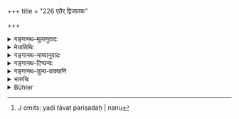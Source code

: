 +++
title = "226 एतैर् द्विजातयः"

+++

<details><summary>गङ्गानथ-मूलानुवादः</summary>

By means of these penances are those twice-born persons to be purified whose sins have become known; those whose sins have not become known, one shall purify by means of sacred texts and Homa-offerings.—(226)
</details>

<details><summary>मेधातिथिः</summary>

**आविष्कृतं** प्रकाशं लोकविदितम् **एनः** पापं येषाम् । **एतैः** कृच्छ्रैः **शोध्याः **। ये तु रहस्यपापास् तेषां न कृच्छ्रतपांसि । किं तर्हि, **मन्त्रैर् होमैश् च शोधयेत्** । यदि तावत् परिषदः ।

- <u>ननु</u>[^३५१] रहस्येषु नास्ति परिषद्गमनम् आविष्कृतं न स्यात् । विदुषां हि तत्राधिकारः । 


[^३५१]:
     J omits: yadi tāvat pariṣadaḥ | nanu 

- <u>उच्यते</u> । न प्रायश्चित्तम् अनागतं शोधयेद् इत्य् उच्यते । अपि तु शास्त्रव्याख्यानकाले शिष्याणाम् उपदेशाद् इदं रहस्येषु शोधनं बोद्धव्यम् इति ॥ ११.२२६ ॥
</details>

<details><summary>गङ्गानथ-भाष्यानुवादः</summary>

‘*Those whose sins ham become known*’—to the people.

‘*These penances*’—the several kinds of *Kṛcchra*. Those who have committed secret sins are not to perform the *Kṛcchra* penances; they should he purified^(‘)*by means of sacred texts and Homa-offerings*.’

“Who is to do this purification? If the Assembly, then in the case of secret sins the offender does not go to the Assembly; for if he did go, he would no longer be one^(‘)whose sin is not known’; and further, only persons knowing the facts of the case are entitled to sit in the Assembly.”

The answer to this is as follows:—The teacher does not mean to specify who is to do the purification; his sole purpose is to teach the pupils that such and such acts should be regarded as expiatory of secret sins.—(226)
</details>

<details><summary>गङ्गानथ-टिप्पन्यः</summary>

This verse is quoted in *Nṛsiṃhaprāsada* (Prāyaścitta, 31b);—in
*Smṛtisārodhāra* (p. 352), which explains ‘*etaiḥ*’ as standing for the
*Kṛcchra* and the rest;—and in *Prāyaścittaviveka* (p. 502).
</details>

<details><summary>गङ्गानथ-तुल्य-वाक्यानि</summary>

*Vaśiṣṭha* (25.3),—‘Those constantly engaged in breath-suspension, in
reciting sacred texts, in giving gifts, in offering oblations with fire and repeating *mantras*, will undoubtedly, become freed from the guilt of crimes.’
</details>

<details><summary>भारुचिः</summary>

सप्तदशश्लोकाः कृच्छ्रादिशुद्ध्यर्थाः ऋज्वर्थत्वान् न व्याख्याताः । **यथा कथंचिद्** इति प्रकृतानुवादः, न विध्यन्तरोपदेशः । **अनाविष्कृतपापान्** मन्त्रान् होमांश् च वक्ष्यति ॥ ११.२१५–२२५ ॥
</details>

<details><summary>Bühler</summary>

227	By these expiations twice-born men must be purified whose sins are known, but let him purify those whose sins are not known by (the recitation of) sacred texts and by (the performance of) burnt oblations.
</details>
